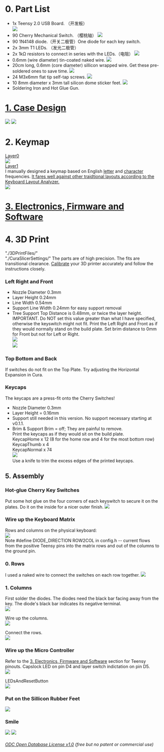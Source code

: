 # 0. Part List  
* 1x Teensy 2.0 USB Board. （开发板）  
![](Teensy2.0.jpg)
* 90 Cherry Mechanical Switch. （樱桃轴）
![](CherryMechanicalSwitch.jpg)
* 90 1N4148 diode.（开关二极管）One diode for each key switch.
* 2x 3mm T1 LEDs. （发光二极管）  
* 2x 1kΩ resistors to connect in series with the LEDs.（电阻）
![](DiodeLEDResistors.jpg)
* 0.6mm (wire diameter) tin-coated naked wire.
![](TinCoatedNakedWire.jpg)
* 20cm long, 0.6mm (core diameter) sillicon wrapped wire. Get these pre-soldered ones to save time.
![](PreSolderedWire.jpg)
* 24 M3x6mm flat tip self-tap screws.
![](M3x6SelfTapScrews.jpg)
* 10 8mm diameter x 3mm tall silicon dome sticker feet.
![](SilliconRubberFeet.jpg)
* Soldering Iron and Hot Glue Gun.

# [1. Case Design](CaseDesign) 
![](Case0.jpg)
![](Case1.jpg)

# 2. Keymap 
[Layer0](http://www.keyboard-layout-editor.com/#/gists/2fc38dca845ec5f253bac7c052df82da)  
![](EVK_v0_1_x_L0.jpg)  
[Layer1](http://www.keyboard-layout-editor.com/#/gists/1d35c2bdc8fc2de6860daa4e2ee97f45)  
I manually designed a keymap based on English [letter](https://norvig.com/mayzner.html) and [character](http://xahlee.info/comp/computer_language_char_distribution.html) frequencies. [It fares well against other traidtional layouts according to the Keyboard Layout Analyzer.](http://patorjk.com/keyboard-layout-analyzer/#/load/hqrGn4NG)  
![](EVK_v0_1_x_L1.jpg)  

# [3. Electronics, Firmware and Software](ElectronicsFirmwareAndSoftware)


# 4. 3D Print 
"./3DPrintFiles/"  
"./CuraSlicerSettings/" 
The parts are of high precision. The fits are transitional clearance. [Calibrate](https://github.com/YangPiCui/3DPrinterCalibrationAndTuning/) your 3D printer accurately and follow the instructions closely. 

### Left Right and Front  
* Nozzle Diameter 0.3mm
* Layer Height 0.24mm
* Line Width 0.54mm
* Support Line Width 0.24mm for easy support removal   
* Tree Support Top Distance is 0.48mm, or twice the layer height. IMPORTANT. Do NOT set this value greater than what I have specified, otherwise the keyswitch might not fit. 
Print the Left Right and Front as if they would normally stand on the build plate. Set brim distance to 0mm for Front but not for Left or Right.  
![](LeftRight0.jpg)  
![](LeftRight1.jpg)  
  
### Top Bottom and Back
If switches do not fit on the Top Plate. Try adjusting the Horizontal Expansion in Cura. 
  
### Keycaps
The keycaps are a press-fit onto the Cherry Switches!  
* Nozzle Diameter 0.3mm
* Layer Height = 0.16mm 
* Support still needed in this version. No support necessary starting at v0.1.1. 
* Brim & Support Brim = off; They are painful to remove.  
Print the keycaps as if they would sit on the build plate.  
KeycapHome x 12 (8 for the home row and 4 for the most bottom row)   
KeycapThumb x 4   
KeycapNormal x 74   
![](Keycap0.jpg)    
Use a knife to trim the excess edges of the printed keycaps.
  
  
## 5. Assembly

### Hot-glue Cherry Key Switches
Put some hot glue on the four corners of each keyswitch to secure it on the plates. Do it on the inside for a nicer outer finish.
![](Hot-glueSwitches.JPG)  

### Wire up the Keyboard Matrix  
Rows and columns on the physical keyboard:  
<img src="./Keymapping.jpg">  
Note #define DIODE_DIRECTION ROW2COL in config.h -- current flows from the positive Teensy pins into the matrix rows and out of the columns to the ground pin.  

### 0. Rows  
I used a naked wire to connect the switches on each row together. 
<img src="./WireUpRows.jpg"> 

### 1. Columns
First solder the diodes. The diodes need the black bar facing away from the key. The diode's black bar indicates its negative terminal.  
<img src="./SolderDiodes.jpg">  
  
Wire up the columns.  
<img src="./WireUpColumns.jpg">  
  
Connect the rows.  
<img src="./ConnectRows.jpg">  

### Wire up the Micro Controller
Refer to the [3. Electronics, Firmware and Software](ElectronicsFirmwareAndSoftware) section for Teensy pinouts.
Capslock LED on pin D4 and layer switch indictation on pin D5.    
<img src="./WireTeensy.jpg">  
  
LEDsAndResetButton  
<img src="./LEDsAndResetButton.jpg">  

### Put on the Sillicon Rubber Feet  
<img src="./PutOnSilliconRubberFeet.jpg">  

### Smile
![](Keyboard0.jpg)
![](Keyboard1.jpg)


###### [ODC Open Database License v1.0](https://choosealicense.com/appendix/)  (free but no patent or commercial use)
